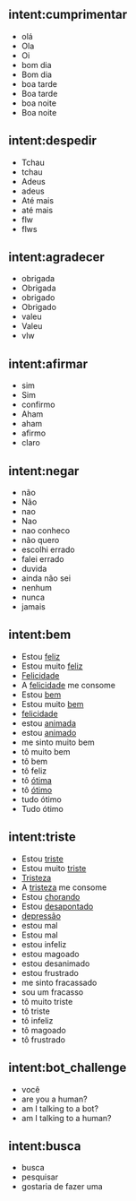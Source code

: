 ## intent:cumprimentar
- olá
- Ola
- Oi
- bom dia
- Bom dia
- boa tarde
- Boa tarde
- boa noite
- Boa noite

## intent:despedir
- Tchau
- tchau
- Adeus
- adeus
- Até mais
- até mais
- flw
- flws

## intent:agradecer
- obrigada
- Obrigada
- obrigado
- Obrigado
- valeu
- Valeu
- vlw

## intent:afirmar
- sim
- Sim
- confirmo
- Aham
- aham
- afirmo
- claro

## intent:negar
- não
- Não
- nao
- Nao
- nao conheco
- não quero
- escolhi errado
- falei errado
- duvida
- ainda não sei
- nenhum
- nunca
- jamais

## intent:bem
- Estou [feliz](feliz)
- Estou muito [feliz](feliz)
- [Felicidade](feliz)
- A [felicidade](feliz) me consome
- Estou [bem](feliz)
- Estou muito [bem](feliz)
- [felicidade](feliz)
- estou [animada](feliz)
- estou [animado](feliz)
- me sinto muito bem
- tô muito bem
- tô bem
- tô feliz
- tô [ótima](feliz)
- tô [ótimo](feliz)
- tudo ótimo
- Tudo ótimo


## intent:triste
- Estou [triste](triste)
- Estou muito [triste](triste)
- [Tristeza](triste)
- A [tristeza](triste) me consome
- Estou [chorando](triste)
- Estou [desapontado](triste)
- [depressão](triste)
- estou mal
- Estou mal
- estou infeliz
- estou magoado
- estou desanimado
- estou frustrado
- me sinto fracassado
- sou um fracasso
- tô muito triste
- tô triste
- tô infeliz
- tô magoado
- tô frustrado

## intent:bot_challenge
- você
- are you a human?
- am I talking to a bot?
- am I talking to a human?

## intent:busca
- busca
- pesquisar
- gostaria de fazer uma 